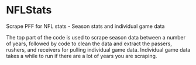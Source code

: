 # NFLStats
Scrape PFF for NFL stats - Season stats and individual game data

The top part of the code is used to scrape season data between a number of years, followed by code to clean the data and extract the passers, rushers, and receivers for pulling individual game data.  Individual game data takes a while to run if there are a lot of years you are scraping.
